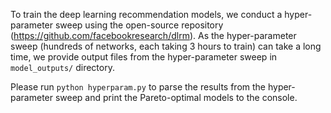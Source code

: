 To train the deep learning recommendation models, we conduct a hyper-parameter
sweep using the open-source repository
(https://github.com/facebookresearch/dlrm). As the hyper-parameter sweep
(hundreds of networks, each taking 3 hours to train) can take a long time, we
provide output files from the hyper-parameter sweep in `model_outputs/`
directory.

Please run `python hyperparam.py` to parse the results from the hyper-parameter
sweep and print the Pareto-optimal models to the console.

